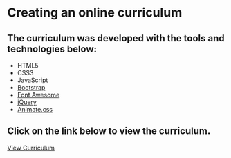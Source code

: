 # Creating an online curriculum

## The curriculum was developed with the tools and technologies below:

* HTML5
* CSS3
* JavaScript
* [Bootstrap](https://getbootstrap.com/)
* [Font Awesome](https://fontawesome.com)
* [jQuery](https://jquery.com/)
* [Animate.css](http://daneden.me/animate)

## Click on the link below to view the curriculum.

[View Curriculum](https://antonioreinadev.github.io/CurriculumAntonio/)
